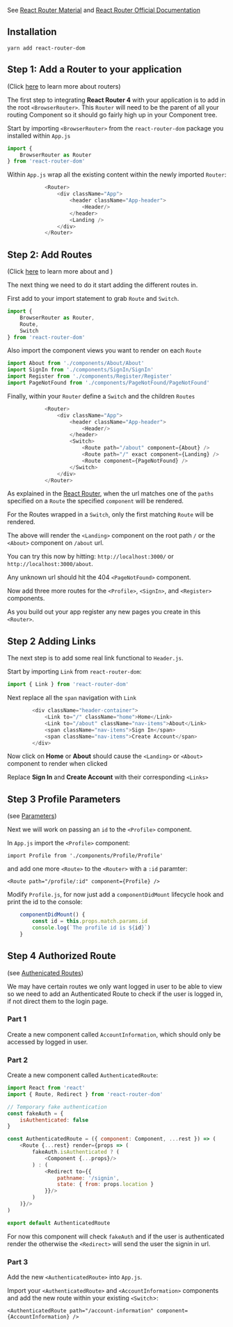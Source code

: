 See [React Router Material](../../material/4_routing/readme.md) and [React Router Official Documentation](https://reacttraining.com/react-router/)

## Installation

`yarn add react-router-dom`


## Step 1: Add a Router to your application

(Click [here]() to learn more about routers)

The first step to integrating **React Router 4** with your application is to add in the root `<BrowserRouter>`.
This `Router` will need to be the parent of all your routing Component so it should go fairly high up in your Component tree.

Start by importing `<BrowserRouter>` from the `react-router-dom` package you installed within `App.js`

```javascript 1.8
import {
    BrowserRouter as Router
} from 'react-router-dom'
```

Within `App.js` wrap all the existing content within the newly imported `Router`:



```javascript 1.8
            <Router>
                <div className="App">
                    <header className="App-header">
                        <Header/>
                    </header>
                    <Landing />
                </div>
            </Router>
```

## Step 2: Add Routes

(Click [here]() to learn more about <Routes> and <Switches>)

The next thing we need to do it start adding the different routes in.

First add to your import statement to grab `Route` and `Switch`.

```javascript 1.8
import {
    BrowserRouter as Router,
    Route,
    Switch
} from 'react-router-dom'
```

Also import the component views you want to render on each `Route`

```javascript 1.8
import About from './components/About/About'
import SignIn from './components/SignIn/SignIn'
import Register from './components/Register/Register'
import PageNotFound from './components/PageNotFound/PageNotFound'
```


Finally, within your `Router` define a `Switch` and the children `Routes`

```javascript 1.8
            <Router>
                <div className="App">
                    <header className="App-header">
                        <Header/>
                    </header>
                    <Switch>
                        <Route path="/about" component={About} />
                        <Route path="/" exact component={Landing} />
                        <Route component={PageNotFound} />
                    </Switch>
                </div>
            </Router>
```

As explained in the [React Router](../../material/4_routing/1_react_router_basics/readme.md), when the url matches one of 
the `paths` specified on a `Route` the specified `component` will be rendered.

For the Routes wrapped in a `Switch`, only the first matching `Route` will be rendered.

The above will render the `<Landing>` component on the root path `/` or the `<About>` component on `/about` url.

You can try this now by hitting: `http://localhost:3000/` or `http://localhost:3000/about`.

Any unknown url should hit the 404 `<PageNotFound>` component.

Now add three more routes for the `<Profile>`, `<SignIn>`, and `<Register>` components.

As you build out your app register any new pages you create in this `<Router>`.


## Step 2 Adding Links

The next step is to add some real link functional to `Header.js`.

Start by importing `Link` from `react-router-dom`:

```javascript 1.8
import { Link } from 'react-router-dom'
```

Next replace all the `span` navigation with `Link` 

```javascript 1.8
        <div className="header-container">
            <Link to="/" className="home">Home</Link>
            <Link to="/about" className="nav-items">About</Link>
            <span className="nav-items">Sign In</span>
            <span className="nav-items">Create Account</span>
        </div>
```

Now click on **Home** or **About** should cause the `<Landing>` or `<About>` component to render when clicked

Replace **Sign In** and **Create Account** with their corresponding `<Links>`


## Step 3 Profile Parameters

(see [Parameters](../../material/4_routing/2_parameters/readme.md))

Next we will work on passing an `id` to the `<Profile>` component.

In `App.js` import the `<Profile>` component:

`import Profile from './components/Profile/Profile'`

and add one more `<Route>` to the `<Router>` with a `:id` paramter:

`<Route path="/profile/:id" component={Profile} />`

Modify `Profile.js`, for now just add a `componentDidMount` lifecycle hook and print the id to the console:

```javascript 1.8
    componentDidMount() {
        const id = this.props.match.params.id
        console.log(`The profile id is ${id}`)
    }
```


## Step 4 Authorized Route

(see [Authenicated Routes](../../material/4_routing/3_authenticated_routes/readme.md))

We may have certain routes we only want logged in user to be able to view so we need to add an Authenticated Route to
check if the user is logged in, if not direct them to the login page.

### Part 1

Create a new component called `AccountInformation`, which should only be accessed by logged in user.

### Part 2

Create a new component called `AuthenticatedRoute`:

```javascript 1.8
import React from 'react'
import { Route, Redirect } from 'react-router-dom'

// Temporary fake authentication
const fakeAuth = {
    isAuthenticated: false
}

const AuthenticatedRoute = ({ component: Component, ...rest }) => (
    <Route {...rest} render={props => (
        fakeAuth.isAuthenticated ? (
            <Component {...props}/>
        ) : (
            <Redirect to={{
                pathname: '/signin',
                state: { from: props.location }
            }}/>
        )
    )}/>
)

export default AuthenticatedRoute
```

For now this component will check `fakeAuth` and if the user is authenticated render the <Component> otherwise the `<Redirect>`
will send the user the signin in url.

### Part 3

Add the new `<AuthenticatedRoute>` into `App.js`.

Import your `<AuthenticatedRoute>` and `<AccountInformation>` components and add the new route within your existing `<Switch`>:

`<AuthenticatedRoute path="/account-information" component={AccountInformation} />`
